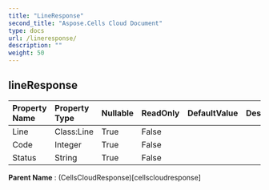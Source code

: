 ```yaml
---
title: "LineResponse"
second_title: "Aspose.Cells Cloud Document"
type: docs
url: /lineresponse/
description: ""
weight: 50
---
```


## **lineResponse**

 

| Property Name | Property Type | Nullable |  ReadOnly | DefaultValue | Description | 
| :- | :- | :- |:- |  :- | :- |
| Line | Class:Line | True |  False |  |  |  
| Code | Integer | True |  False |  |  |  
| Status | String | True |  False |  |  |  

**Parent Name** : (CellsCloudResponse)[cellscloudresponse]

